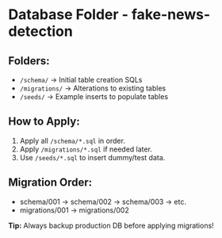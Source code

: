 # Database Folder - fake-news-detection

## Folders:
- `/schema/` → Initial table creation SQLs
- `/migrations/` → Alterations to existing tables
- `/seeds/` → Example inserts to populate tables

## How to Apply:

1. Apply all `/schema/*.sql` in order.
2. Apply `/migrations/*.sql` if needed later.
3. Use `/seeds/*.sql` to insert dummy/test data.

## Migration Order:
- schema/001 -> schema/002 -> schema/003 -> etc.
- migrations/001 -> migrations/002

**Tip:** Always backup production DB before applying migrations!